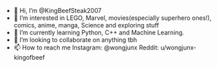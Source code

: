 - 👋 Hi, I’m @KingBeefSteak2007
- 👀 I’m interested in LEGO, Marvel, movies(especially superhero ones!), comics, anime, manga, Science and exploring stuff
- 🌱 I’m currently learning Python, C++ and Machine Learning.
- 💞️ I’m looking to collaborate on anything tbh
- 📫 How to reach me 
Instagram: @wongjunx
Reddit: u/wongjunx-kingofbeef
